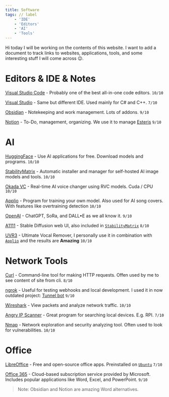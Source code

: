 ```yaml
---
title: Software
tags: // label
    - 'IDE'
    - 'Editors'
    - 'AI'
    - 'Tools'
---
```


Hi today I will be working on the contents of this website.
I want to add a document to track links to websites, applications, tools, and some interesting stuff I will come across 😉.

# Editors & IDE & Notes

[Visual Studio Code](https://code.visualstudio.com/) - Probably one of the best all-in-one code editors. ```10/10```
<br>

[Visual Studio](https://code.visualstudio.com/) - Same but different IDE. Used mainly for C# and C++. ```7/10```
<br>

[Obsidian](https://obsidian.md/) - Notekeeping and work management. Lots of addons. ```9/10```
<br>

[Notion](notion.so) - To-Do, management, organizing. We use it to manage [Esteris](https://esteris.eu) ```9/10```
<br>

# AI

[HuggingFace](https://huggingface.co/) - Use AI applications for free. Download models and programs. ```10/10```
<br>

[StabilityMatrix](https://github.com/LykosAI/StabilityMatrix) - Automatic installer and manager for self-hosted AI image models and tools. ```10/10```
<br>

[Okada VC](https://github.com/w-okada/voice-changer) - Real-time AI voice changer using RVC models. Cuda / CPU ```10/10```
<br>

[Applio](https://applio.org/) - Program for training your own model. Also used for AI song covers. With features like overtraining detection ```10/10```
<br>

[OpenAI](https://openai.com/) - ChatGPT, SoRa, and DALL•E as we all know it. ```9/10```
<br>

[A1111](https://huggingface.co/) - Stable Diffusion web UI, also included in [`StabilityMatrix`](#ai)  ```8/10```
<br>

[UVR3](https://ultimatevocalremover.com/) - Ultimate Vocal Remover, I personally use it in combination with [`Applio`](#ai) and the results are **Amazing** ```10/10```
<br>


# Network Tools

[Curl](https://curl.se/) - Command-line tool for making HTTP requests. Offen used by me to see content of site from cli. ```8/10```
<br>

[ngrok](https://ngrok.com/) - Useful for testing webhooks and local development. I used it in now outdated project: [Tunnel bot](https://github.com/wrexik/discord-tunnel-bot)  ```9/10```
<br>

[Wireshark](https://www.wireshark.org/) - View packets and analyze network traffic. ```10/10```
<br>

[Angry IP Scanner](https://angryip.org/) - Great program for searching local devices. E.g. RPI. ```7/10```
<br>

[Nmap](https://nmap.org/) - Network exploration and security analyzing tool. Often used to look for vulnerabilities. ```10/10```

# Office
[LibreOffice](https://www.libreoffice.org/) - Free and open-source office apps. Preinstalled on [`Ubuntu`](https://wrexik.xyz/index/OSs) ```7/10```
<br>

[Office 365](https://www.office.com/) - Cloud-based subscription service provided by Microsoft. Includes popular applications like Word, Excel, and PowerPoint. ```9/10```
<br>

> Note: Obsidian and Notion are amazing Word alternatives.



